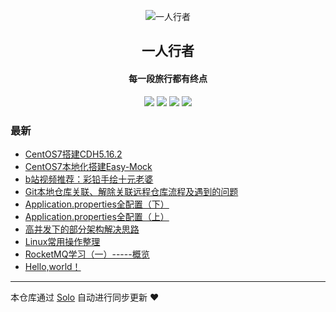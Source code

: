 <p align="center"><img alt="一人行者" src="https://static.b3log.org/images/brand/solo-32.png"></p><h2 align="center">
一人行者
</h2>

<h4 align="center">每一段旅行都有终点</h4>
<p align="center"><a title="一人行者" target="_blank" href="https://github.com/CrissMagic/solo-blog"><img src="https://img.shields.io/github/last-commit/CrissMagic/solo-blog.svg?style=flat-square&color=FF9900"></a>
<a title="GitHub repo size in bytes" target="_blank" href="https://github.com/CrissMagic/solo-blog"><img src="https://img.shields.io/github/repo-size/CrissMagic/solo-blog.svg?style=flat-square"></a>
<a title="Solo Version" target="_blank" href="https://github.com/b3log/solo/releases"><img src="https://img.shields.io/badge/solo-3.6.5-f1e05a.svg?style=flat-square&color=blueviolet"></a>
<a title="Hits" target="_blank" href="https://github.com/b3log/hits"><img src="https://hits.b3log.org/CrissMagic/solo-blog.svg"></a></p>

### 最新

* [CentOS7搭建CDH5.16.2](https://www.crissmagic.cn/articles/2019/11/08/1573204695172.html)
* [CentOS7本地化搭建Easy-Mock](https://www.crissmagic.cn/articles/2019/10/30/1572398264251.html)
* [b站视频推荐：彩铅手绘十元老婆](https://www.crissmagic.cn/articles/2019/10/24/1571886721471.html)
* [Git本地仓库关联、解除关联远程仓库流程及遇到的问题](https://www.crissmagic.cn/articles/2019/10/24/1571884156680.html)
* [Application.properties全配置（下）](https://www.crissmagic.cn/articles/2019/10/21/1571628717779.html)
* [Application.properties全配置（上）](https://www.crissmagic.cn/articles/2019/10/21/1571628649893.html)
* [高并发下的部分架构解决思路](https://www.crissmagic.cn/articles/2019/10/17/1571305607364.html)
* [Linux常用操作整理](https://www.crissmagic.cn/articles/2019/10/11/1570759641494.html)
* [RocketMQ学习（一）-----概览](https://www.crissmagic.cn/articles/2019/10/09/1570613610453.html)
* [Hello,world！](https://www.crissmagic.cn/hello-solo)



---

本仓库通过 [Solo](https://github.com/b3log/solo) 自动进行同步更新 ❤️ 